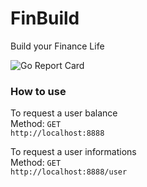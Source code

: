 # FinBuild

Build your Finance Life

![Go Report Card](https://goreportcard.com/badge/github.com/tonnytg/finbuild)


### How to use

To request a user balance <br/>
Method: `GET` <br/>
`http://localhost:8888`


To request a user informations <br/>
Method: `GET` <br/>
`http://localhost:8888/user`